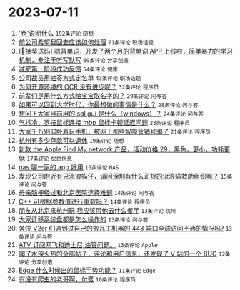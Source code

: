 # 2023-07-11

1. ['卷'说明什么](https://www.v2ex.com/t/955676) `192条评论` `随想`
1. [前公司希望我回去应该如何处理](https://www.v2ex.com/t/955698) `71条评论` `职场话题`
1. [[🎁抽奖送码] 嗯背单词，开发了两个月的背单词 APP 上线啦，简单暴力的学习机制，专注于听写默写](https://www.v2ex.com/t/955717) `69条评论` `分享创造`
1. [减肥第一阶段成功反馈](https://www.v2ex.com/t/955704) `54条评论` `健康`
1. [公司裁员用抽签方式定名单](https://www.v2ex.com/t/955741) `43条评论` `职场话题`
1. [为何开源环境的 OCR 没有进步呢？](https://www.v2ex.com/t/955673) `32条评论` `程序员`
1. [前辈们是用什么方式给宝宝取名字的？](https://www.v2ex.com/t/955720) `29条评论` `问与答`
1. [如果可以回到大学时代，你最想做的事情是什么？](https://www.v2ex.com/t/955714) `28条评论` `问与答`
1. [想问下大家目前用的 sql gui 是什么（windows）？](https://www.v2ex.com/t/955678) `24条评论` `问与答`
1. [气抖冷，罗技鼠标连接 mbp 鼠标卡顿延迟问题](https://www.v2ex.com/t/955700) `23条评论` `程序员`
1. [大家千万别仰卧着玩手机，被网上那些智障营销号骗了](https://www.v2ex.com/t/955718) `21条评论` `程序员`
1. [杭州有多少存款可以退休](https://www.v2ex.com/t/955706) `19条评论` `随想`
1. [新款 the Apple Find My network 产品，活动价格 29，黑色，更小，功耗更低](https://www.v2ex.com/t/955747) `17条评论` `优惠信息`
1. [nas 哪一家的 app 好用](https://www.v2ex.com/t/955738) `16条评论` `NAS`
1. [发现公司附近有只流浪猫仔，请问深圳有什么正规的流浪猫救助组织嘛？](https://www.v2ex.com/t/955685) `15条评论` `问与答`
1. [母亲脑梗经过和北京医院选择难题](https://www.v2ex.com/t/955769) `14条评论` `问与答`
1. [C++ 可根据参数值进行重载吗？](https://www.v2ex.com/t/955765) `14条评论` `程序员`
1. [朋友从北京来杭州玩,我应该带他去什么餐厅](https://www.v2ex.com/t/955767) `13条评论` `杭州`
1. [大家迁移系统盘都是怎么操作的](https://www.v2ex.com/t/955709) `13条评论` `问与答`
1. [各位 V2er 们遇到过自己的搬瓦工机器的 443 端口全球访问不通的情况吗?](https://www.v2ex.com/t/955708) `13条评论` `问与答`
1. [ATV 订阅网飞和迪士尼,油管问题。](https://www.v2ex.com/t/955692) `13条评论` `Apple`
1. [爬了水深火热的全部帖子，评论和用户信息，还发现了 V 站的一个 BUG](https://www.v2ex.com/t/955731) `12条评论` `分享创造`
1. [Edge 什么时候出的鼠标手势功能？](https://www.v2ex.com/t/955686) `11条评论` `Edge`
1. [有没有爬虫的老哥啊，付费](https://www.v2ex.com/t/955748) `10条评论` `程序员`
